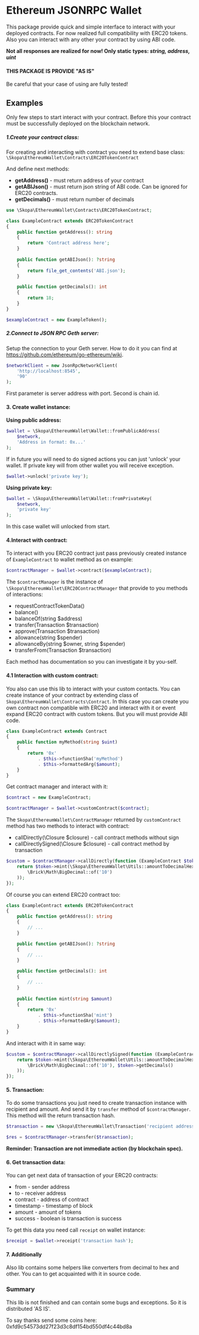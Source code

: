 # Ethereum JSONRPC Wallet

This package provide quick and simple interface 
to interact with your deployed contracts. For now 
realized full compatibility with ERC20 tokens.
Also you can interact with any other your contract 
by using ABI code.

**Not all responses are realized for now! 
Only static types: _string, address, uint_**

#### THIS PACKAGE IS PROVIDE "AS IS"
Be careful that your case of using are fully tested!

## Examples
Only few steps to start interact with your contract.
Before this your contract must be successfully deployed
on the blockchain network.

##### 1.Create your contract class:
For creating and interacting with contract you need
to extend base class: 
`\Skopa\EthereumWallet\Contracts\ERC20TokenContract`

And define next methods:
* **getAddress()** - must return address of your contract
* **getABIJson()** - must return json string of ABI code.
Can be ignored for ERC20 contracts.
* **getDecimals()** - must return number of decimals

```php
use \Skopa\EthereumWallet\Contracts\ERC20TokenContract;

class ExampleContract extends ERC20TokenContract
{
    public function getAddress(): string
    {
        return 'Contract address here';
    }
    
    public function getABIJson(): ?string
    {
        return file_get_contents('ABI.json');
    }

    public function getDecimals(): int
    {
        return 18;
    }
}

$exampleContract = new ExampleToken();
```

##### 2.Connect to JSON RPC Geth server:

Setup the connection to your Geth server. How to do it you can find
at https://github.com/ethereum/go-ethereum/wiki.

```php
$networkClient = new JsonRpcNetworkClient(
    'http://localhost:8545', 
    '90'
);
```

First parameter is server address with port. Second is chain id.


#### 3. Create wallet instance:

**Using public address:**
```php
$wallet = \Skopa\EthereumWallet\Wallet::fromPublicAddress(
    $network,
    'Address in format: 0x...'
);
```

If in future you will need to do signed actions you can 
just 'unlock' your wallet. If private key will from other wallet 
you will receive exception. 

```php
$wallet->unlock('private key');
```

**Using private key:**
```php
$wallet = \Skopa\EthereumWallet\Wallet::fromPrivateKey(
    $network,
    'private key'
);
```
In this case wallet will unlocked from start.

#### 4.Interact with contract:

To interact with you ERC20 contract just pass previously created
instance of ``ExampleContract`` to wallet method as on example:
```php
$contractManager = $wallet->contract($exampleContract);
```
The ``$contractManager`` is the instance of 
``\Skopa\EthereumWallet\ERC20ContractManager`` that provide to you 
methods of interactions:
  - requestContractTokenData()
  - balance()
  - balanceOf(string $address)
  - transfer(Transaction $transaction)
  - approve(Transaction $transaction)
  - allowance(string $spender)
  - allowanceBy(string $owner, string $spender)
  - transferFrom(Transaction $transaction)

Each method has documentation so you can investigate it by you-self.

#### 4.1 Interaction with custom contract:
You also can use this lib to interact with your custom contacts.
You can create instance of your contract by extending class 
of ``Skopa\EthereumWallet\Contracts\Contract``.
In this case you can create you own contract non compatible with
ERC20 and interact with it or event expand ERC20 contract with custom tokens.
But you will must provide ABI code.

```php
class ExampleContract extends Contract
{
    public function myMethod(string $uint)
    {
        return '0x'
            . $this->functionSha('myMethod')
            . $this->formattedArg($amount);
    }
}
```
Get contract manager and interact with it:
```php
$contract = new ExampleContract;

$contractManager = $wallet->customContract($contract);
```

The ``Skopa\EthereumWallet\ContractManager`` returned by ``customContract`` method
has two methods to interact with contract:
 - callDirectly(\Closure $closure) - call contract methods without sign
 - callDirectlySigned(\Closure $closure) - call contract method by transaction
 
```php
$custom = $contractManager->callDirectly(function (ExampleContract $token) {
    return $token->mint(\Skopa\EthereumWallet\Utils::amountToDecimalHex(
        \Brick\Math\BigDecimal::of('10')
    ));
});
```

Of course you can extend ERC20 contract too:
```php
class ExampleContract extends ERC20TokenContract
{
    public function getAddress(): string
    {
        // ...
    }

    public function getABIJson(): ?string
    {
        // ...
    }

    public function getDecimals(): int
    {
        // ...
    }
    
    public function mint(string $amount)
    {
        return '0x'
            . $this->functionSha('mint')
            . $this->formattedArg($amount);
    }
}
```

And interact with it in same way:
```php
$custom = $contractManager->callDirectlySigned(function (ExampleContract $token) {
    return $token->mint(\Skopa\EthereumWallet\Utils::amountToDecimalHex(
        \Brick\Math\BigDecimal::of('10'), $token->getDecimals()
    ));
});
```

#### 5. Transaction:
To do some transactions you just need to create transaction instance
with recipient and amount. And send it by ``transfer`` method of ``$contractManager``.
This method will the return transaction hash.
```php
$transaction = new \Skopa\EthereumWallet\Transaction('recipient address', '2.4')

$res = $contractManager->transfer($transaction);
```

**Reminder: Transaction are not immediate action (by blockchain spec).**

#### 6. Get transaction data:
You can get next data of transaction of your ERC20 contracts:
 - from - sender address
 - to - receiver address
 - contract - address of contract
 - timestamp - timestamp of block
 - amount - amount of tokens
 - success - boolean is transaction is success

To get this data you need call ``receipt`` on wallet instance:
```php
$receipt = $wallet->receipt('transaction hash');
``` 

#### 7. Additionally
Also lib contains some helpers like converters from decimal to hex and other. 
You can to get acquainted with it in source code. 

### Summary
This lib is not finished and can contain some bugs and exceptions. So it is
distributed 'AS IS'.

To say thanks send some coins here: 0xfd9c54573dd27f23d3c8df154bd550df4c44bd8a
